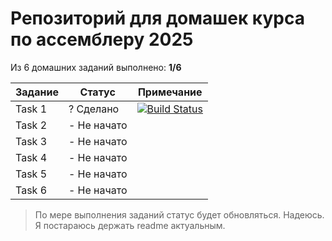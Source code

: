 # Репозиторий для домашек курса по ассемблеру 2025

Из 6 домашних заданий выполнено: **1/6**

| Задание | Статус       | Примечание                     |
|---------|--------------|--------------------------------|
| Task 1  | ? Сделано    | [![Build Status](https://github.com/Skiftare/AsmFall2025KB/actions/workflows/task1.yml/badge.svg?branch=master)](https://github.com/Skiftare/AsmFall2025KB/actions/workflows/task1.yml) |
| Task 2  | - Не начато |                                |
| Task 3  | - Не начато |                                |
| Task 4  | - Не начато |                                |
| Task 5  | - Не начато |                                |
| Task 6  | - Не начато |                                |

> По мере выполнения заданий статус будет обновляться. Надеюсь. Я постараюсь держать readme актуальным.
